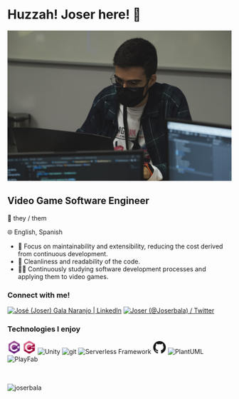 # Huzzah! Joser here! 🙌
![Me at MálagaJam Weekend 13!](./images/me_at_mjw13.jpg "Me at MálagaJam Weekend 13!")

## Video Game Software Engineer

🌈 they / them

🌐 English, Spanish

- 🌟 Focus on maintainability and extensibility, reducing the cost derived from continuous development.
- 📑 Cleanliness and readability of the code.
- 👩‍🔧 Continuously studying software development processes and applying them to video games.

### Connect with me!
[<img alt="José (Joser) Gala Naranjo | LinkedIn" height="25px"  src="https://upload.wikimedia.org/wikipedia/commons/8/81/LinkedIn_icon.svg"/>][linkedin]
[<img alt="Joser (@Joserbala) / Twitter" height="25px" src="https://upload.wikimedia.org/wikipedia/commons/4/4f/Twitter-logo.svg"/>][twitter]

[linkedin]: https://www.linkedin.com/in/joserbala/
[twitter]: https://twitter.com/Joserbala

### Technologies I enjoy
<p>
  <img title="C#"  alt="C#" height="30px" src="https://raw.githubusercontent.com/devicons/devicon/master/icons/csharp/csharp-original.svg"/>
  <img title="C++" alt="C++" height="30px" src="https://raw.githubusercontent.com/devicons/devicon/master/icons/cplusplus/cplusplus-original.svg"/>
  <img title="Unity" alt="Unity" height="30px" src="https://i.redd.it/tu3gt6ysfxq71.png"/>
  <img title="git" alt="git" height="30px" src="https://www.vectorlogo.zone/logos/git-scm/git-scm-icon.svg"/>
  <img title="Serverless Framework" alt="Serverless Framework" height="30px" src="https://gitlab.com/uploads/-/system/project/avatar/15112583/serverless_framework.png"/>
  <img title="GitHub" alt="GitHub" height="30px" src="https://raw.githubusercontent.com/devicons/devicon/2ae2a900d2f041da66e950e4d48052658d850630/icons/github/github-original.svg"/>
  <img title="PlantUML" alt="PlantUML" height="30px" src="https://plugins.jetbrains.com/files/7017/122599/icon/pluginIcon.svg"/>
  <img title="PlayFab" alt="PlayFab" height="30px" src="https://www.nuget.org/profiles/PlayFab/avatar"/>
</p>

<br/>

<p>
  <img align="center" src="https://github-readme-streak-stats.herokuapp.com/?user=joserbala&theme=dark" alt="joserbala" />
</p>
